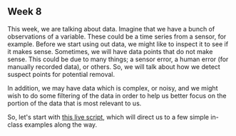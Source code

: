 ## Week 8
This week, we are talking about data. Imagine that we have a bunch of observations of a variable. These could be a time series from a sensor, for example. Before we start using out data, we might like to inspect it to see if it makes sense. Sometimes, we will have data points that do not make sense. This could be due to many things; a sensor error, a human error (for manually recorded data), or others. So, we will talk about how we detect suspect points for potential removal. 

In addition, we may have data which is complex, or noisy, and we might wish to do some filtering of the data in order to help us better focus on the portion of the data that is most relevant to us. 

So, let's start with [this live script](class8.mlx), which will direct us to a few simple in-class examples along the way.


